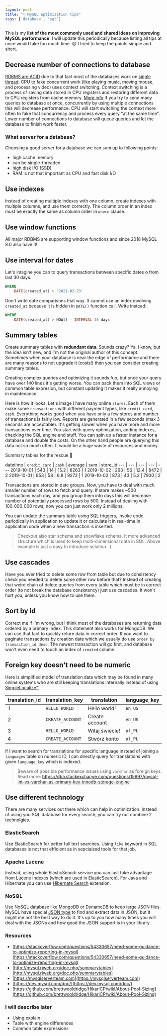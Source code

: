```yaml
---
layout: post 
title: "🚛 MySQL optimization tips"
tags: ['database', 'sql']
---
```


This is my **list of the most commonly used and shared ideas on improving MySQL performance**. I will update this periodically because listing all tips at once would take too much time. 😄
I tried to keep the points simple and short.

## Decrease number of connections to database

[RDBMS are ACID](https://mariadb.com/resources/blog/acid-compliance-what-it-means-and-why-you-should-care/) due to that fact most of the databases work on [single thread](https://dba.stackexchange.com/questions/2918/about-single-threaded-versus-multithreaded-databases-performance).
CPU to fake concurrent work (like playing music, moving mouse, and processing video) uses context switching.
Context switching is a process of saving data stored in CPU registers and restoring different data to CPU registers from cache memory. [More info](https://wiki.osdev.org/Context_Switching)
If you try to send many queries to database at once, concurrently by using multiple connections this will decrease performance. 
CPU will start switching the context more often to fake that concurrency and process every query "at the same time". 
Lower number of connections to database will queue queries and let the database to finish work faster.

### What server for a database?
Choosing a good server for a database we can sum up to following points: 
- high cache memory
- can be single-threaded
- high disk I/O (SSD)
- RAM is not that important as CPU and fast disk I/O

## Use indexes 

Instead of creating multiple indexes with one column, create indexes with multiple columns, and use them correctly. 
The column order in an index must be exactly the same as column order in `where` clause.

## Use window functions

All major RDBMS are supporting window functions and since 2018 MySQL 8.0 also have it!

## Use interval for dates

Let's imagine you can to query transactions between specific dates o from last 30 days. 

```sql
WHERE 
    DATE(created_at) > '2021-02-23'
```

Don't write date comparisons that way. It cannot use an index involving `created_at` because it is hidden in `DATE()` function call. 
Write instead:

```sql
WHERE 
    DATE(created_at) > NOW() - INTERVAL 30 days
```

## Summary tables

Create summary tables with **redundant data**. Sounds crazy? Ya, I know, but the idea isn't new, and I'm not the original author of this concept.
Sometimes when your database is near the edge of performance and there are many reasons to not upgrade it (costs!) then you can consider creating summary tables.

Creating complex queries and optimizing it sounds fun, but once your query have over 140 lines it's getting worse. 
You can pack them into SQL views or common table expresion, but constant updating it makes it really annoying in maintenance. 

Here is how it looks. Let's image I have many online `stores`. Each of them make some `transactions` with different payment types, like `credit_card`, `cash`.
Everything works good when you have only a few stores and number of transactions is fairly low. Reports are generated in a few seconds (max 3 seconds are acceptable).
It's getting slower when you have more and more transactions over time. You start with query optimization, adding indexes, checking the SQL engine and stuff. 
You can spin up a faster instance for a database and double the costs. On the other hand people are querying this data not so much often. 
It would be a huge waste of resources and money.

Summary tables for the rescue 🥸

datetime | `credit_card` | `cash` | average | sum | store_id
--- | --- | --- | --- | ---
2019-10-01 | 543 | 14 | 15.2 | 8263 | 1
2019-10-02 | 263 | 56 | 12.4 | 8472 | 2
2019-10-01 | 853 | 58 | 6.8 | 9272 | 1
2019-10-02 | 873 | 43 | 5.2 | 7930 | 2

Transactions are stored in date groups. Now, you have to deal with much smaller number of rows to fetch and query. 
If store makes ~500 transactions each day, and you group them into days this will decrease number of potentially processed rows by 500. 
Instead of dealing with 100_000_000 rows, now you can just work only 2 millions.

You can update the summary table using SQL triggers, invoke code periodically in application to update it or calculate it in real-time in application code when a new transaction is inserted.


> Checkout also star schema and snowflake schema. It more advanced structure which is used to keep multi-dimensional data in SQL. Above example is just a easy to introduce solution. :) 

## Use cascades

Have you ever tried to delete some row from table but due to consistency check you needed to delete some other row before that? Instead of creating that weird 
chain of delete queries from every table which must be in correct order (to not break the database consistency) just use cascades. It won't hurt you, unless you know how to use them.

## Sort by id

Correct me if I'm wrong, but I think most of the databases are returning data ordered by a primary index. This statement also works for MongoDB. We can use that fact
to quickly return data in correct order. If you want to paginate transactions by creation date which we usually do use `order by transaction_id desc`. The newest transaction will
go first, and database won't even need to touch an index of `created` column.

## Foreign key doesn't need to be numeric

Here is simplified model of translation data which may be found in many online systems who are still keeping translations internally instead of using [SimpleLocalize™](https://simplelocalize.io)

translation_id | translation_key | translation | language_key
--- | --- | --- | ---
1 | `HELLO_WORLD` | Hello world! | `en_US`
2 | `CREATE_ACCOUNT` | Create account | `en_US`
3 | `HELLO_WORLD` | Witaj świecie! | `pl_PL`
4 | `CREATE_ACCOUNT` | Stwórz konto | `pl_PL`

If I want to search for translations for specific language instead of joining a `languages` table on numeric ID, I can directly query for translations with given `language_key` which is indexed.

> Beware of possible performance issues using `varchar` as foreign keys. Read more: https://dba.stackexchange.com/questions/15897/mysql-int-vs-varchar-as-primary-key-innodb-storage-engine

## Use different technology

There are many services out there which can help in optimization. Instead of using you SQL database for every search, you can try out combine 2 technolgies.

### ElasticSearch

Use ElasticSearch for better full text searches. Using `like` keyword in SQL databases is not that efficient as in sepciaized tools for that job. 

### Apache Lucene

Instead, using whole ElasticSearch service you can just take advantage from Lucene indexes (which are used in ElasticSearch).
For Java and Hibernate you can use [Hibernate Search](http://hibernate.org/search/) extension.

### NoSQL

Use NoSQL database like MongoDB or DynamoDB to keep large JSON files. MySQL have special [JSON type](https://dev.mysql.com/doc/refman/8.0/en/json.html) 
to find and extract data in JSON, but it might me not the best way to do it. It's up to you how many times you will deal with the JSONs and how good the JSON support is in your library.

### Resources
- [https://stackoverflow.com/questions/54330657/need-some-guidance-to-optimize-reporting-in-mysql](https://stackoverflow.com/questions/54330657/need-some-guidance-to-optimize-reporting-in-mysql)
- [http://mysql.rjweb.org/doc.php/summarytables](http://mysql.rjweb.org/doc.php/summarytables)
- [https://mysqlserverteam.com](https://mysqlserverteam.com)
- [https://dev.mysql.com/doc/](https://dev.mysql.com/doc/)
- [https://github.com/brettwooldridge/HikariCP/wiki/About-Pool-Sizing](https://github.com/brettwooldridge/HikariCP/wiki/About-Pool-Sizing)

### I will describe later
- Using explain
- Table with engine differences 
- Common table expressions
